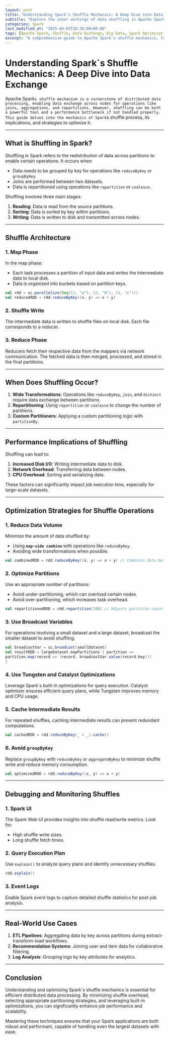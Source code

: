 ```yaml
---
layout: post
title: "Understanding Spark`s Shuffle Mechanics: A Deep Dive into Data Exchange"
subtitle: "Explore the inner workings of data shuffling in Apache Spark and its impact on performance."
categories: Spark
last_modified_at: "2025-04-03T10:30:00+00:00"
tags: [Apache Spark, Shuffle, Data Exchange, Big Data, Spark Optimization]
excerpt: "A comprehensive guide to Apache Spark`s shuffle mechanics, focusing on data exchange, optimization techniques, and best practices to enhance performance."
---
```


# Understanding Spark`s Shuffle Mechanics: A Deep Dive into Data Exchange

Apache Spark`s shuffle mechanism is a cornerstone of distributed data processing, enabling data exchange across nodes for operations like joins, aggregations, and repartitions. However, shuffling can be both a powerful tool and a performance bottleneck if not handled properly. This guide delves into the mechanics of Spark`s shuffle process, its implications, and strategies to optimize it.

---

## What is Shuffling in Spark?

Shuffling in Spark refers to the redistribution of data across partitions to enable certain operations. It occurs when:
- Data needs to be grouped by key for operations like `reduceByKey` or `groupByKey`.
- Joins are performed between two datasets.
- Data is repartitioned using operations like `repartition` or `coalesce`.

Shuffling involves three main stages:
1. **Reading**: Data is read from the source partitions.
2. **Sorting**: Data is sorted by key within partitions.
3. **Writing**: Data is written to disk and transmitted across nodes.

---

## Shuffle Architecture

### 1. **Map Phase**
In the map phase:
- Each task processes a partition of input data and writes the intermediate data to local disk.
- Data is organized into buckets based on partition keys.

```scala
val rdd = sc.parallelize(Seq((1, "a"), (2, "b"), (1, "c")))
val reducedRDD = rdd.reduceByKey((x, y) => x + y)
```

### 2. **Shuffle Write**
The intermediate data is written to shuffle files on local disk. Each file corresponds to a reducer.

### 3. **Reduce Phase**
Reducers fetch their respective data from the mappers via network communication. The fetched data is then merged, processed, and stored in the final partitions.

---

## When Does Shuffling Occur?

1. **Wide Transformations**: Operations like `reduceByKey`, `join`, and `distinct` require data exchange between partitions.
2. **Repartitioning**: Using `repartition` or `coalesce` to change the number of partitions.
3. **Custom Partitioners**: Applying a custom partitioning logic with `partitionBy`.

---

## Performance Implications of Shuffling

Shuffling can lead to:
1. **Increased Disk I/O**: Writing intermediate data to disk.
2. **Network Overhead**: Transferring data between nodes.
3. **CPU Overhead**: Sorting and serializing data.

These factors can significantly impact job execution time, especially for large-scale datasets.

---

## Optimization Strategies for Shuffle Operations

### 1. **Reduce Data Volume**
Minimize the amount of data shuffled by:
- Using **`map-side combine`** with operations like `reduceByKey`.
- Avoiding wide transformations when possible.

```scala
val combinedRDD = rdd.reduceByKey((x, y) => x + y) // Combines data before shuffling
```

### 2. **Optimize Partitions**
Use an appropriate number of partitions:
- Avoid under-partitioning, which can overload certain nodes.
- Avoid over-partitioning, which increases task overhead.

```scala
val repartitionedRDD = rdd.repartition(100) // Adjusts partition count
```

### 3. **Use Broadcast Variables**
For operations involving a small dataset and a large dataset, broadcast the smaller dataset to avoid shuffling.

```scala
val broadcastVar = sc.broadcast(smallDataset)
val resultRDD = largeDataset.mapPartitions { partition =>
partition.map(record => (record, broadcastVar.value(record.key)))
}
```

### 4. **Use Tungsten and Catalyst Optimizations**
Leverage Spark`s built-in optimizations for query execution. Catalyst optimizer ensures efficient query plans, while Tungsten improves memory and CPU usage.

### 5. **Cache Intermediate Results**
For repeated shuffles, caching intermediate results can prevent redundant computations.

```scala
val cachedRDD = rdd.reduceByKey(_ + _).cache()
```

### 6. **Avoid `groupByKey`**
Replace `groupByKey` with `reduceByKey` or `aggregateByKey` to minimize shuffle write and reduce memory consumption.

```scala
val optimizedRDD = rdd.reduceByKey((x, y) => x + y)
```

---

## Debugging and Monitoring Shuffles

### 1. **Spark UI**
The Spark Web UI provides insights into shuffle read/write metrics. Look for:
- High shuffle write sizes.
- Long shuffle fetch times.

### 2. **Query Execution Plan**
Use `explain()` to analyze query plans and identify unnecessary shuffles.

```scala
rdd.explain()
```

### 3. **Event Logs**
Enable Spark event logs to capture detailed shuffle statistics for post-job analysis.

---

## Real-World Use Cases

1. **ETL Pipelines**: Aggregating data by key across partitions during extract-transform-load workflows.
2. **Recommendation Systems**: Joining user and item data for collaborative filtering.
3. **Log Analysis**: Grouping logs by key attributes for analytics.

---

## Conclusion

Understanding and optimizing Spark`s shuffle mechanics is essential for efficient distributed data processing. By minimizing shuffle overhead, selecting appropriate partitioning strategies, and leveraging built-in optimizations, you can significantly enhance job performance and scalability.

Mastering these techniques ensures that your Spark applications are both robust and performant, capable of handling even the largest datasets with ease.
